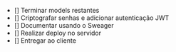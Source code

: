 - [] Terminar models restantes
- [] Criptografar senhas e adicionar autenticação JWT
- [] Documentar usando o Sweager
- [] Realizar deploy no servidor
- [] Entregar ao cliente
